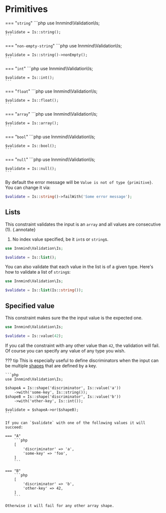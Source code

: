 # Primitives

=== "`string`"
    ```php
    use Innmind\Validation\Is;

    $validate = Is::string();
    ```

=== "`non-empty-string`"
    ```php
    use Innmind\Validation\Is;

    $validate = Is::string()->nonEmpty();
    ```

=== "`int`"
    ```php
    use Innmind\Validation\Is;

    $validate = Is::int();
    ```

=== "`float`"
    ```php
    use Innmind\Validation\Is;

    $validate = Is::float();
    ```

=== "`array`"
    ```php
    use Innmind\Validation\Is;

    $validate = Is::array();
    ```

=== "`bool`"
    ```php
    use Innmind\Validation\Is;

    $validate = Is::bool();
    ```

=== "`null`"
    ```php
    use Innmind\Validation\Is;

    $validate = Is::null();
    ```

By default the error message will be `Value is not of type {primitive}`. You can change it via:

```php
$validate = Is::string()->failWith('Some error message');
```

## Lists

This constraint validates the input is an `array` and all values are consecutive (1).
{.annotate}

1. No index value specified, be it `int`s or `string`s.

```php
use Innmind\Validation\Is;

$validate = Is::list();
```

You can also validate that each value in the list is of a given type. Here's how to validate a list of `string`s:

```php
use Innmind\Validation\Is;

$validate = Is::list(Is::string());
```

## Specified value

This constraint makes sure the the input value is the expected one.

```php
use Innmind\Validation\Is;

$validate = Is::value(42);
```

If you call the constraint with any other value than `42`, the validation will fail. Of course you can specify any value of any type you wish.

??? tip
    This is especially useful to define discriminators when the input can be multiple [shapes](array-shapes.md) that are defined by a key.

    ```php
    use Innmind\Validation\Is;

    $shapeA = Is::shape('discriminator', Is::value('a'))
        ->with('some-key', Is::string());
    $shapeB = Is::shape('discriminator', Is::value('b'))
        ->with('other-key', Is::int());

    $validate = $shapeA->or($shapeB);
    ```

    If you can `$validate` with one of the following values it will succeed:

    === "A"
        ```php
        [
            'discriminator' => 'a',
            'some-key' => 'foo',
        ]
        ```

    === "B"
        ```php
        [
            'discriminator' => 'b',
            'other-key' => 42,
        ]
        ```

    Otherwise it will fail for any other array shape.
